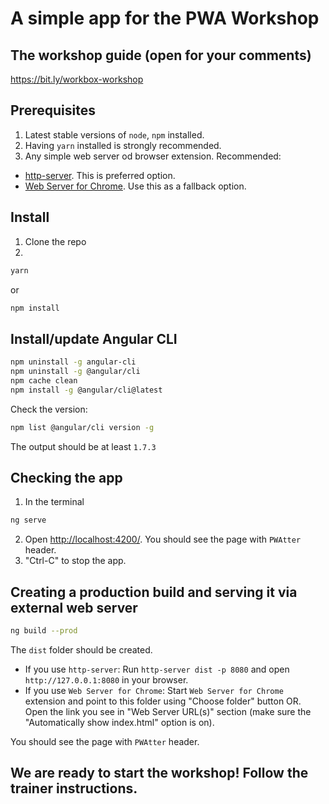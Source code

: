 # A simple app for the PWA Workshop

## The workshop guide (open for your comments)
https://bit.ly/workbox-workshop

## Prerequisites
1. Latest stable versions of `node`, `npm` installed.
2. Having `yarn` installed is strongly recommended.
3. Any simple web server od browser extension. Recommended:
- [http-server](https://www.npmjs.com/package/http-server
). This is preferred option.
- [Web Server for Chrome](https://chrome.google.com/webstore/detail/web-server-for-chrome/ofhbbkphhbklhfoeikjpcbhemlocgigb/). Use this as a fallback option.


## Install
1. Clone the repo
2. 
```bash
yarn
```
or
```bash
npm install
```

## Install/update Angular CLI
```bash
npm uninstall -g angular-cli
npm uninstall -g @angular/cli
npm cache clean
npm install -g @angular/cli@latest
```

Check the version:
```bash
npm list @angular/cli version -g
```
The output should be at least `1.7.3`

## Checking the app
1. In the terminal
```bash
ng serve
```
2. Open [http://localhost:4200/](http://localhost:4200/). You should see the page with `PWAtter` header.
3. "Ctrl-C" to stop the app.

## Creating a production build and serving it via external web server
```bash
ng build --prod
```
The `dist` folder should be created.

- If you use `http-server`: Run `http-server dist -p 8080` and open `http://127.0.0.1:8080` in your browser.
- If you use `Web Server for Chrome`: Start `Web Server for Chrome` extension and point to this folder using "Choose folder" button OR. Open the link you see in "Web Server URL(s)" section (make sure the "Automatically show index.html" option is on).

You should see the page with `PWAtter` header.

## We are ready to start the workshop! Follow the trainer instructions.
